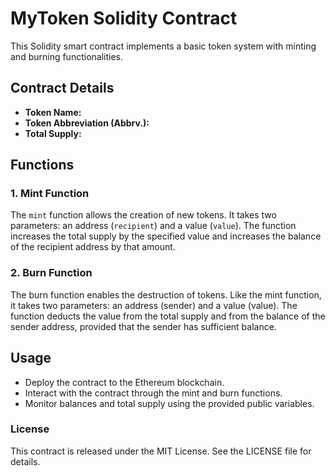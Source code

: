 # MyToken Solidity Contract

This Solidity smart contract implements a basic token system with minting and burning functionalities.

## Contract Details

- **Token Name:** 
- **Token Abbreviation (Abbrv.):** 
- **Total Supply:** 

## Functions

### 1. Mint Function

The `mint` function allows the creation of new tokens. It takes two parameters: an address (`recipient`) and a value (`value`). The function increases the total supply by the specified value and increases the balance of the recipient address by that amount.

### 2. Burn Function

The burn function enables the destruction of tokens. Like the mint function, it takes two parameters: an address (sender) and a value (value). The function deducts the value from the total supply and from the balance of the sender address, provided that the sender has sufficient balance.

## Usage

- Deploy the contract to the Ethereum blockchain.
- Interact with the contract through the mint and burn functions.
- Monitor balances and total supply using the provided public variables.

### License

This contract is released under the MIT License. See the LICENSE file for details.